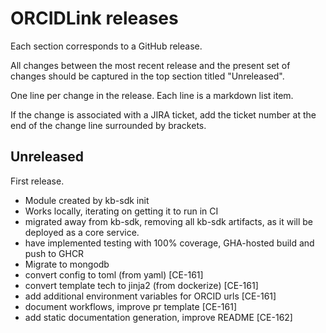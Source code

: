 # ORCIDLink releases

Each section corresponds to a GitHub release.

All changes between the most recent release and the present set of changes should be captured in the top section titled "Unreleased".

One line per change in the release. Each line is a markdown list item.

If the change is associated with a JIRA ticket, add the ticket number at the end of the change line surrounded by brackets.

## Unreleased

First release.

* Module created by kb-sdk init
* Works locally, iterating on getting it to run in CI
* migrated away from kb-sdk, removing all kb-sdk artifacts, as it will be deployed as a core service.
* have implemented testing with 100% coverage, GHA-hosted build and push to GHCR
* Migrate to mongodb
* convert config to toml (from yaml) [CE-161]
* convert template tech to jinja2 (from dockerize) [CE-161]
* add additional environment variables for ORCID urls [CE-161]
* document workflows, improve pr template [CE-161]
* add static documentation generation, improve README [CE-162]